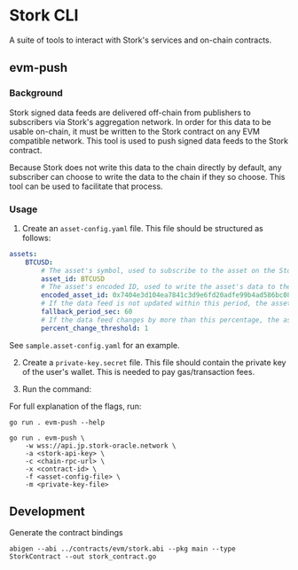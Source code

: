 # Stork CLI

A suite of tools to interact with Stork's services and on-chain contracts.

## evm-push

### Background

Stork signed data feeds are delivered off-chain from publishers to subscribers via Stork's aggregation network. In order for this data to be usable on-chain, it must be written to the Stork contract on any EVM compatible network. This tool is used to push signed data feeds to the Stork contract.

Because Stork does not write this data to the chain directly by default, any subscriber can choose to write the data to the chain if they so choose. This tool can be used to facilitate that process.

### Usage

1. Create an `asset-config.yaml` file. This file should be structured as follows:

```yaml
assets:
    BTCUSD:
        # The asset's symbol, used to subscribe to the asset on the Stork network
        asset_id: BTCUSD
        # The asset's encoded ID, used to write the asset's data to the Stork contract
        encoded_asset_id: 0x7404e3d104ea7841c3d9e6fd20adfe99b4ad586bc08d8f3bd3afef894cf184de
        # If the data feed is not updated within this period, the asset should be added to the batched updates
        fallback_period_sec: 60
        # If the data feed changes by more than this percentage, the asset should be added to the batched updates
        percent_change_threshold: 1
```

See `sample.asset-config.yaml` for an example.

2. Create a `private-key.secret` file. This file should contain the private key of the user's wallet. This is needed to pay gas/transaction fees.

3. Run the command:

For full explanation of the flags, run:
```
go run . evm-push --help
```

```
go run . evm-push \
    -w wss://api.jp.stork-oracle.network \
    -a <stork-api-key> \
    -c <chain-rpc-url> \
    -x <contract-id> \
    -f <asset-config-file> \
    -m <private-key-file>
```

## Development

Generate the contract bindings
```
abigen --abi ../contracts/evm/stork.abi --pkg main --type StorkContract --out stork_contract.go
```

